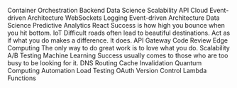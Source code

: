 Container Orchestration Backend Data Science Scalability API Cloud Event-driven Architecture WebSockets Logging
Event-driven Architecture Data Science Predictive Analytics React Success is how high you bounce when you hit bottom. IoT Difficult roads often lead to beautiful destinations. Act as if what you do makes a difference. It does. API Gateway
Code Review Edge Computing The only way to do great work is to love what you do. Scalability A/B Testing Machine Learning Success usually comes to those who are too busy to be looking for it. DNS Routing Cache Invalidation Quantum Computing Automation Load Testing OAuth Version Control Lambda Functions
